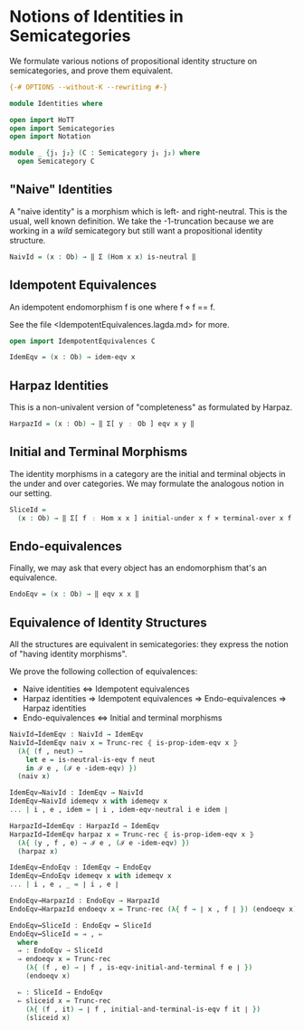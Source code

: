 Notions of Identities in Semicategories
=======================================

We formulate various notions of propositional identity structure on
semicategories, and prove them equivalent.

```agda
{-# OPTIONS --without-K --rewriting #-}

module Identities where

open import HoTT
open import Semicategories
open import Notation

module _ {j₁ j₂} (C : Semicategory j₁ j₂) where
  open Semicategory C
```

  "Naive" Identities
  ------------------

  A "naive identity" is a morphism which is left- and right-neutral. This is the
  usual, well known definition. We take the -1-truncation because we are working
  in a *wild* semicategory but still want a propositional identity structure.

  ```agda
  NaivId = (x : Ob) → ‖ Σ (Hom x x) is-neutral ‖
  ```

  Idempotent Equivalences
  -----------------------

  An idempotent endomorphism f is one where f ⋄ f == f.

  See the file <IdempotentEquivalences.lagda.md> for more.

  ```agda
  open import IdempotentEquivalences C

  IdemEqv = (x : Ob) → idem-eqv x
  ```

  Harpaz Identities
  -----------------

  This is a non-univalent version of "completeness" as formulated by Harpaz.

  ```agda
  HarpazId = (x : Ob) → ‖ Σ[ y ﹕ Ob ] eqv x y ‖
  ```

  Initial and Terminal Morphisms
  ------------------------------

  The identity morphisms in a category are the initial and terminal objects in
  the under and over categories. We may formulate the analogous notion in our
  setting.

  ```agda
  SliceId =
    (x : Ob) → ‖ Σ[ f ﹕ Hom x x ] initial-under x f × terminal-over x f ‖
  ```

  Endo-equivalences
  -----------------

  Finally, we may ask that every object has an endomorphism that's an
  equivalence.

  ```agda
  EndoEqv = (x : Ob) → ‖ eqv x x ‖
  ```

  Equivalence of Identity Structures
  ----------------------------------

  All the structures are equivalent in semicategories: they express the notion
  of "having identity morphisms".

  We prove the following collection of equivalences:
  + Naive identities ⇔ Idempotent equivalences
  + Harpaz identities ⇒ Idempotent equivalences ⇒ Endo-equivalences ⇒ Harpaz identities
  + Endo-equivalences ⇔ Initial and terminal morphisms

  ```agda
  NaivId→IdemEqv : NaivId → IdemEqv
  NaivId→IdemEqv naiv x = Trunc-rec ⦃ is-prop-idem-eqv x ⦄
    (λ{ (f , neut) →
      let e = is-neutral-is-eqv f neut
      in ℐ e , (ℐ e -idem-eqv) })
    (naiv x)

  IdemEqv→NaivId : IdemEqv → NaivId
  IdemEqv→NaivId idemeqv x with idemeqv x
  ... | i , e , idem = ∣ i , idem-eqv-neutral i e idem ∣

  HarpazId→IdemEqv : HarpazId → IdemEqv
  HarpazId→IdemEqv harpaz x = Trunc-rec ⦃ is-prop-idem-eqv x ⦄
    (λ{ (y , f , e) → ℐ e , (ℐ e -idem-eqv) })
    (harpaz x)

  IdemEqv→EndoEqv : IdemEqv → EndoEqv
  IdemEqv→EndoEqv idemeqv x with idemeqv x
  ... | i , e , _ = ∣ i , e ∣

  EndoEqv→HarpazId : EndoEqv → HarpazId
  EndoEqv→HarpazId endoeqv x = Trunc-rec (λ{ f → ∣ x , f ∣ }) (endoeqv x)

  EndoEqv↔SliceId : EndoEqv ↔ SliceId
  EndoEqv↔SliceId = ⇒ , ⇐
    where
    ⇒ : EndoEqv → SliceId
    ⇒ endoeqv x = Trunc-rec
      (λ{ (f , e) → ∣ f , is-eqv-initial-and-terminal f e ∣ })
      (endoeqv x)

    ⇐ : SliceId → EndoEqv
    ⇐ sliceid x = Trunc-rec
      (λ{ (f , it) → ∣ f , initial-and-terminal-is-eqv f it ∣ })
      (sliceid x)
  ```
